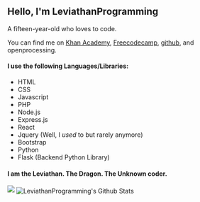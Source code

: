 <h2>Hello, I'm LeviathanProgramming</h2>
<p>A fifteen-year-old who loves to code.</p>

<p>You can find me on <a href = "https://www.khanacademy.org/profile/LeviathanProgramming/">Khan Academy</a>, <a href = "https://forum.freecodecamp.org/u/connerow1115/">Freecodecamp</a>, <a href = "https://github.com/Conner1115">github</a>, and openprocessing.</p>

<h4>I use the following Languages/Libraries:</h4>
<ul>
<li>HTML</li>
<li>CSS</li>
<li>Javascript</li>
<li>PHP</li>
<li>Node.js</li>
<li>Express.js</li>
<li>React</li>
<li>Jquery (Well, I <em>used</em> to but rarely anymore)</li>
<li>Bootstrap</li>
<li>Python</li>
<li>Flask (Backend Python Library)</li>
</ul>

<h4>I am the Leviathan.  The Dragon.  The Unknown coder.</h4>
<img src = "https://www.khanacademy.org/computer-programming/my-logo/6657230242725888/5945266084724736.png">
<img align="center" alt="LeviathanProgramming's Github Stats" src="https://github-readme-stats.vercel.app/api?username=Conner1115&show_icons=true&theme=radical" />
